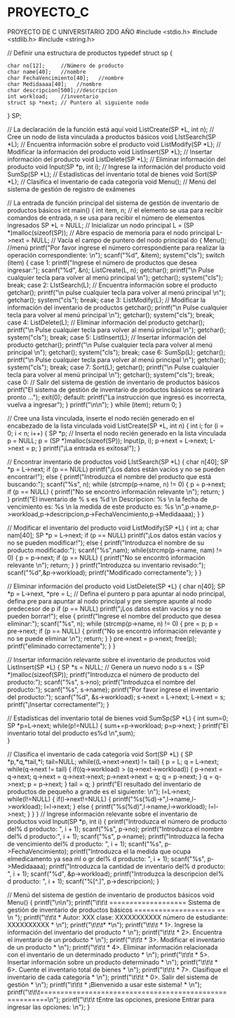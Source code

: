 # PROYECTO_C
PROYECTO DE C UNIVERSITARIO 2DO AÑO
#include <stdio.h>
#include <stdlib.h>
#include <string.h>

// Definir una estructura de productos
typedef struct sp
{
	
	char no[12];     //Número de producto
	char name[40];   //nombre
	char FechaVencimiento[40];   //nombre
	char Medidaaaa[40];   //nombre
	char descripcion[500];//descripcion
	int workload;    //inventario
	struct sp *next; // Puntero al siguiente nodo
} SP;

// La declaración de la función está aquí
void ListCreate(SP *L, int n); // Cree un nodo de lista vinculada a productos básicos
void LIstSearch(SP *L);        // Encuentra información sobre el producto
void ListModify(SP *L);        // Modificar la información del producto
void ListInsert(SP *L);        // Insertar información del producto
void ListDelete(SP *L);        // Eliminar información del producto
void Input(SP *p, int i);      // Ingrese la información del producto
void SumSp(SP *L);             // Estadísticas del inventario total de bienes
void Sort(SP *L);              // Clasifica el inventario de cada categoría
void Menu();                   // Menú del sistema de gestión de registro de exámenes

// La entrada de función principal del sistema de gestión de inventario de productos básicos
int main()
{
	int item, n;                  // el elemento se usa para recibir comandos de entrada, n se usa para recibir el número de elementos ingresados
	SP *L = NULL;                 // Inicializar un nodo principal
	L = (SP *)malloc(sizeof(SP)); // Abre espacio de memoria para el nodo principal
	L->next = NULL;               // Vacía el campo de puntero del nodo principal
	do
	{
		Menu(); //menú
		printf("Por favor ingrese el número correspondiente para realizar la operación correspondiente: \n");
		scanf("%d", &item);
		system("cls");
		switch (item)
		{
		case 1:
			printf("Ingrese el número de productos que desea ingresar:");
			scanf("%d", &n);
			ListCreate(L, n); 
			getchar();
			printf("\n Pulse cualquier tecla para volver al menú principal \n");
			getchar();
			system("cls");
			break;
		case 2:
			LIstSearch(L); // Encuentra información sobre el producto
			getchar();
			printf("\n pulse cualquier tecla para volver al menú principal \n");
			getchar();
			system("cls");
			break;
		case 3:
			ListModify(L); // Modificar la información del inventario de productos
			getchar();
			printf("\n Pulse cualquier tecla para volver al menú principal \n");
			getchar();
			system("cls");
			break;
		case 4:
			ListDelete(L); // Eliminar información del producto
			getchar();
			printf("\n Pulse cualquier tecla para volver al menú principal \n");
			getchar();
			system("cls");
			break;
		case 5:
			ListInsert(L); // Insertar información del producto
			getchar();
			printf("\n Pulse cualquier tecla para volver al menú principal \n");
			getchar();
			system("cls");
			break;
		case 6:
			SumSp(L);
			getchar();
			printf("\n Pulse cualquier tecla para volver al menú principal \n");
			getchar();
			system("cls");
			break;
		case 7:
			Sort(L);
			getchar();
			printf("\n Pulse cualquier tecla para volver al menú principal \n");
			getchar();
			system("cls");
			break;
		case 0: // Salir del sistema de gestión de inventario de productos básicos
			printf("El sistema de gestión de inventario de productos básicos se retirará pronto ...");
			exit(0);
		default:
			printf("La instrucción que ingresó es incorrecta, vuelva a ingresar");
		}
		printf("\n\n");
	} while (item);
	return 0;
}

// Cree una lista vinculada, inserte el nodo recién generado en el encabezado de la lista vinculada
void ListCreate(SP *L, int n)
{
	int i;
	for (i = 0; i < n; i++)
	{
		SP *p;
		// Inserta el nodo recién generado en la lista vinculada
		p = NULL;
		p = (SP *)malloc(sizeof(SP));
		Input(p, i);
		p->next = L->next;
		L->next = p;
	}
	printf("¡La entrada es exitosa!");
}

// Encontrar inventario de productos
void LIstSearch(SP *L)
{
	char n[40];
	SP *p = L->next;
	if (p == NULL)
		printf("¡Los datos están vacíos y no se pueden encontrar!");
	else
	{
		printf("Introduzca el nombre del producto que está buscando:");
		scanf("%s", n);
		while (strcmp(p->name, n) != 0)
		{
			p = p->next;
			if (p == NULL)
			{
				printf("No se encontró información relevante \n");
				return;
			}
		}
		printf("El inventario de % s es %d  \n Descripcion: %s \n la fecha de vencimiento es: %s \n la medida de este producto es: %s \n",p->name,p->workload,p->descripcion,p->FechaVencimiento,p->Medidaaaa);
	}
}

// Modificar el inventario del producto
void ListModify(SP *L)
{
	int a;
	char nam[40];
	SP *p = L->next;
	if (p == NULL)
		printf("¡Los datos están vacíos y no se pueden modificar!");
	else
	{
		printf("Introduzca el nombre de su producto modificado:");
		scanf("%s",nam);
		while(strcmp(p->name, nam) != 0)
		{
			p = p->next;
			if (p == NULL)
			{
				printf("No se encontró información relevante \n");
				return;
			}
		}
		printf("Introduzca su inventario revisado:");
		scanf("%d",&p->workload);
		printf("Modificado correctamente");
	}
}

// Eliminar información del producto
void ListDelete(SP *L)
{
	char n[40];
	SP *p = L->next, *pre = L; // Defina el puntero p para apuntar al nodo principal, defina pre para apuntar al nodo principal y pre siempre apunte al nodo predecesor de p
	if (p == NULL)
		printf("¡Los datos están vacíos y no se pueden borrar!");
	else
	{
		printf("Ingrese el nombre del producto que desea eliminar:");
		scanf("%s", n);
		while (strcmp(p->name, n) != 0)
		{
			pre = p;
			p = pre->next;
			if (p == NULL)
			{
				printf("No se encontró información relevante y no se puede eliminar \n");
				return;
			}
		}
		pre->next = p->next;
		free(p);
		printf("eliminado correctamente");
	}
}

// Insertar información relevante sobre el inventario de productos
void ListInsert(SP *L)
{
	SP *s = NULL; // Genera un nuevo nodo s
	s = (SP *)malloc(sizeof(SP));
	printf("Introduzca el número de producto del producto:");
	scanf("%s", s->no);
	printf("Introduzca el nombre del producto:");
	scanf("%s", s->name);
	printf("Por favor ingrese el inventario del producto:");
	scanf("%d", &s->workload);
	s->next = L->next;
	L->next = s;
	printf("¡Insertar correctamente!");
}

// Estadísticas del inventario total de bienes
void SumSp(SP *L)
{
	int sum=0;
	SP *p=L->next;
	while(p!=NULL)
	{
		sum+=p->workload;
		p=p->next;
	}
	printf("El inventario total del producto es%d \n",sum);    
}

// Clasifica el inventario de cada categoría
void Sort(SP *L)
{
	SP *p,*q,*tail,*l;
	tail=NULL;
	while((L->next->next) != tail)
	{
		p = L;
		q = L->next;
		while(q->next != tail)
		{
			if((q->workload) > (q->next->workload))
			{
				p->next = q->next;
				q->next = q->next->next;
				p->next->next = q;
				q = p->next;
			}
			q = q->next;
			p = p->next;
		}
		tail = q;
	}
	printf("El resultado del inventario de productos de pequeño a grande es el siguiente: \n");
	l=L->next;
	while(l!=NULL)
	{
		if(l->next!=NULL)
		{
			printf("%s(%d)->",l->name,l->workload);
			l=l->next;
		}
		else
		{
			printf("%s(%d)",l->name,l->workload);
			l=l->next;
		}
	}
}
// Ingrese información relevante sobre el inventario de productos
void Input(SP *p, int i)
{
	printf("Introduzca el número de producto del% d producto: ", i + 1);
	scanf("%s", p->no);
	printf("Introduzca el nombre del% d producto:", i + 1);
	scanf("%s", p->name);
	printf("Introduzca la fecha de vencimiento del% d producto: ", i + 1);
	scanf("%s", p->FechaVencimiento);
	printf("Introduzca el la medida que ocupa elmedicamento ya sea ml o gr del% d producto: ", i + 1);
	scanf("%s", p->Medidaaaa);
	printf("Introduzca la cantidad de inventario del% d producto: ", i + 1);
	scanf("%d", &p->workload);
	printf("Introduzca la descripcion del% d producto: ", i + 1);
	scanf("%[^.]", p->descripcion);
}

// Menú del sistema de gestión de inventario de productos básicos
void Menu()
{
	printf("\n\n");
	printf("\t\t\t =================== Sistema de gestión de inventario de productos básicos ==================== == \n ");
	printf("\t\t\t * Autor: XXX clase: XXXXXXXXXXX número de estudiante: XXXXXXXXXX * \n");
	printf("\t\t\t*                                                       *\n");
	printf("\t\t\t * 1>. Ingrese la información del inventario del producto * \n");
	printf("\t\t\t * 2>. Encuentra el inventario de un producto * \n");
	printf("\t\t\t * 3>. Modificar el inventario de un producto * \n");
	printf("\t\t\t * 4>. Eliminar información relacionada con el inventario de un determinado producto * \n");
	printf("\t\t\t * 5>. Insertar información sobre un producto determinado * \n");
	printf("\t\t\t * 6>. Cuente el inventario total de bienes * \n");
	printf("\t\t\t * 7>. Clasifique el inventario de cada categoría * \n");
	printf("\t\t\t * 0>. Salir del sistema de gestión * \n");
	printf("\t\t\t * ¡Bienvenido a usar este sistema! * \n");
	printf("\t\t\t========================================================\n");
	printf("\t\t\t tEntre las opciones, presione Entrar para ingresar las opciones: \n");
}

